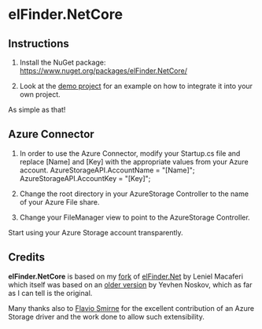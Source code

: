 # elFinder.NetCore

## Instructions

1. Install the NuGet package: https://www.nuget.org/packages/elFinder.NetCore/

2. Look at the [demo project](https://github.com/gordon-matt/elFinder.NetCore/tree/master/elFinder.NetCore.Web) for an example on how to integrate it into your own project.

As simple as that!

## Azure Connector

1. In order to use the Azure Connector, modify your Startup.cs file and replace [Name] and [Key] with the appropriate values from your Azure account.
   AzureStorageAPI.AccountName = "[Name]";
   AzureStorageAPI.AccountKey = "[Key]";

2. Change the root directory in your AzureStorage Controller to the name of your Azure File share.

3. Change your FileManager view to point to the AzureStorage Controller.

Start using your Azure Storage account transparently.

## Credits

**elFinder.NetCore** is based on my [fork](https://github.com/gordon-matt/elFinder.Net) of [elFinder.Net](https://github.com/leniel/elFinder.Net) by Leniel Macaferi which itself was based on an [older version](https://github.com/EvgenNoskov/Elfinder.NET) by Yevhen Noskov, which as far as I can tell is the original.

Many thanks also to [Flavio Smirne](https://github.com/fsmirne) for the excellent contribution of an Azure Storage driver and the work done to allow such extensibility.